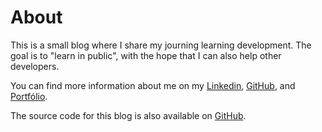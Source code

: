 # About

This is a small blog where I share my journing learning development. The goal is to "learn in public", with the hope that I can also help other developers.

You can find more information about me on my [Linkedin](https://www.linkedin.com/in/renato-ac-lacerda), [GitHub](https://github.com/ralacerda), and [Portfólio](https://portfolio.renatolacerda.com/).

The source code for this blog is also available on [GitHub](https://github.com/ralacerda/blog).
